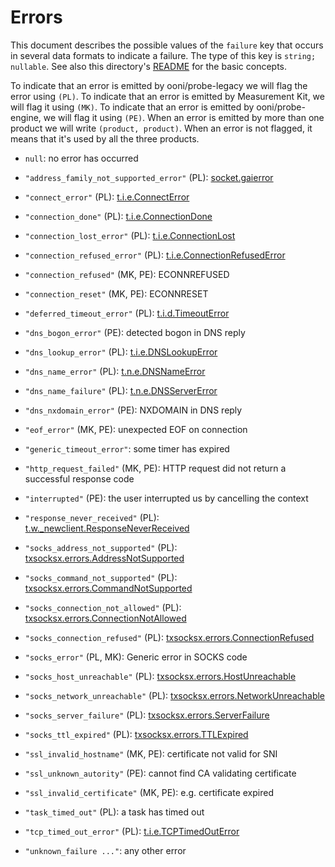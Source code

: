 # Errors

This document describes the possible values of the `failure` key that
occurs in several data formats to indicate a failure. The type of
this key is `string; nullable`. See also this directory's
[README](README.md) for the basic concepts.

To indicate that an error is emitted by ooni/probe-legacy we will flag
the error using `(PL)`. To indicate that an error is emitted by Measurement
Kit, we will flag it using `(MK)`. To indicate that an error is emitted by
ooni/probe-engine, we will flag it using `(PE)`. When an error is emitted
by more than one product we will write `(product, product)`. When an error
is not flagged, it means that it's used by all the three products.

- `null`: no error has occurred

- `"address_family_not_supported_error"` (PL): [socket.gaierror](https://docs.python.org/3.8/library/socket.html#socket.gaierror)

- `"connect_error"` (PL): [t.i.e.ConnectError](https://twistedmatrix.com/documents/15.4.0/api/twisted.internet.error.ConnectError.html)

- `"connection_done"` (PL): [t.i.e.ConnectionDone](https://twistedmatrix.com/documents/15.4.0/api/twisted.internet.error.ConnectionDone.html)

- `"connection_lost_error"` (PL): [t.i.e.ConnectionLost](https://twistedmatrix.com/documents/15.4.0/api/twisted.internet.error.ConnectionLost.html)

- `"connection_refused_error"` (PL): [t.i.e.ConnectionRefusedError](https://twistedmatrix.com/documents/15.4.0/api/twisted.internet.error.ConnectionRefusedError.html)

- `"connection_refused"` (MK, PE): ECONNREFUSED

- `"connection_reset"` (MK, PE): ECONNRESET

- `"deferred_timeout_error"` (PL): [t.i.d.TimeoutError](https://twistedmatrix.com/documents/15.4.0/api/twisted.internet.defer.TimeoutError.html)

- `"dns_bogon_error"` (PE): detected bogon in DNS reply

- `"dns_lookup_error"` (PL): [t.i.e.DNSLookupError](https://twistedmatrix.com/documents/15.4.0/api/twisted.internet.error.DNSLookupError.html)

- `"dns_name_error"` (PL): [t.n.e.DNSNameError](https://twistedmatrix.com/documents/15.4.0/api/twisted.names.error.DNSNameError.html)

- `"dns_name_failure"` (PL): [t.n.e.DNSServerError](https://twistedmatrix.com/documents/15.4.0/api/twisted.names.error.DNSServerError.html)

- `"dns_nxdomain_error"` (PE): NXDOMAIN in DNS reply

- `"eof_error"` (MK, PE): unexpected EOF on connection

- `"generic_timeout_error"`: some timer has expired

- `"http_request_failed"` (MK, PE): HTTP request did not return a successful response code

- `"interrupted"` (PE): the user interrupted us by cancelling the context

- `"response_never_received"` (PL): [t.w._newclient.ResponseNeverReceived](https://twistedmatrix.com/documents/15.4.0/api/twisted.web._newclient.ResponseNeverReceived.html)

- `"socks_address_not_supported"` (PL): [txsocksx.errors.AddressNotSupported](https://github.com/habnabit/txsocksx/blob/59ac4e088ea064ae9ee44ac371df3ed46ca3b92f/txsocksx/errors.py)

- `"socks_command_not_supported"` (PL): [txsocksx.errors.CommandNotSupported](https://github.com/habnabit/txsocksx/blob/59ac4e088ea064ae9ee44ac371df3ed46ca3b92f/txsocksx/errors.py)

- `"socks_connection_not_allowed"` (PL): [txsocksx.errors.ConnectionNotAllowed](https://github.com/habnabit/txsocksx/blob/59ac4e088ea064ae9ee44ac371df3ed46ca3b92f/txsocksx/errors.py)

- `"socks_connection_refused"` (PL): [txsocksx.errors.ConnectionRefused](https://github.com/habnabit/txsocksx/blob/59ac4e088ea064ae9ee44ac371df3ed46ca3b92f/txsocksx/errors.py)

- `"socks_error"` (PL, MK): Generic error in SOCKS code

- `"socks_host_unreachable"` (PL): [txsocksx.errors.HostUnreachable](https://github.com/habnabit/txsocksx/blob/59ac4e088ea064ae9ee44ac371df3ed46ca3b92f/txsocksx/errors.py)

- `"socks_network_unreachable"` (PL): [txsocksx.errors.NetworkUnreachable](https://github.com/habnabit/txsocksx/blob/59ac4e088ea064ae9ee44ac371df3ed46ca3b92f/txsocksx/errors.py)

- `"socks_server_failure"` (PL): [txsocksx.errors.ServerFailure](https://github.com/habnabit/txsocksx/blob/59ac4e088ea064ae9ee44ac371df3ed46ca3b92f/txsocksx/errors.py)

- `"socks_ttl_expired"` (PL): [txsocksx.errors.TTLExpired](https://github.com/habnabit/txsocksx/blob/59ac4e088ea064ae9ee44ac371df3ed46ca3b92f/txsocksx/errors.py)

- `"ssl_invalid_hostname"` (MK, PE): certificate not valid for SNI

- `"ssl_unknown_autority"` (PE): cannot find CA validating certificate

- `"ssl_invalid_certificate"` (MK, PE): e.g. certificate expired

- `"task_timed_out"` (PL): a task has timed out

- `"tcp_timed_out_error"` (PL): [t.i.e.TCPTimedOutError](https://twistedmatrix.com/documents/15.4.0/api/twisted.internet.error.TCPTimedOutError.html)

- `"unknown_failure ..."`: any other error
